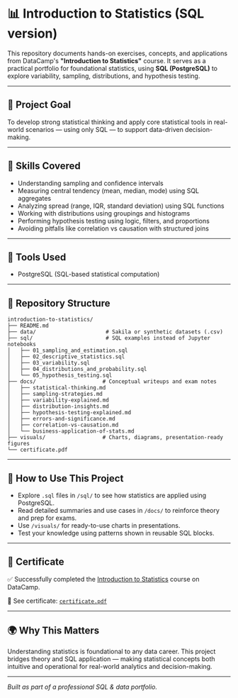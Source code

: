 # 📊 Introduction to Statistics (SQL version)

This repository documents hands-on exercises, concepts, and applications from DataCamp's **"Introduction to Statistics"** course. It serves as a practical portfolio for foundational statistics, using **SQL (PostgreSQL)** to explore variability, sampling, distributions, and hypothesis testing.

---

## 🎯 Project Goal

To develop strong statistical thinking and apply core statistical tools in real-world scenarios — using only SQL — to support data-driven decision-making.

---

## 🧠 Skills Covered

* Understanding sampling and confidence intervals
* Measuring central tendency (mean, median, mode) using SQL aggregates
* Analyzing spread (range, IQR, standard deviation) using SQL functions
* Working with distributions using groupings and histograms
* Performing hypothesis testing using logic, filters, and proportions
* Avoiding pitfalls like correlation vs causation with structured joins

---

## 🧰 Tools Used

* PostgreSQL (SQL-based statistical computation)

---

## 📁 Repository Structure

```
introduction-to-statistics/
├── README.md
├── data/                      # Sakila or synthetic datasets (.csv)
├── sql/                       # SQL examples instead of Jupyter notebooks
│   ├── 01_sampling_and_estimation.sql
│   ├── 02_descriptive_statistics.sql
│   ├── 03_variability.sql
│   ├── 04_distributions_and_probability.sql
│   └── 05_hypothesis_testing.sql
├── docs/                     # Conceptual writeups and exam notes
│   ├── statistical-thinking.md
│   ├── sampling-strategies.md
│   ├── variability-explained.md
│   ├── distribution-insights.md
│   ├── hypothesis-testing-explained.md
│   ├── errors-and-significance.md
│   ├── correlation-vs-causation.md
│   └── business-application-of-stats.md
├── visuals/                  # Charts, diagrams, presentation-ready figures
└── certificate.pdf
```

---

## 🚀 How to Use This Project

* Explore `.sql` files in `/sql/` to see how statistics are applied using PostgreSQL.
* Read detailed summaries and use cases in `/docs/` to reinforce theory and prep for exams.
* Use `/visuals/` for ready-to-use charts in presentations.
* Test your knowledge using patterns shown in reusable SQL blocks.

---

## 📎 Certificate

✅ Successfully completed the [Introduction to Statistics](https://app.datacamp.com/learn/courses/introduction-to-statistics) course on DataCamp.

📄 See certificate: [`certificate.pdf`](https://www.datacamp.com/statement-of-accomplishment/course/586ff048ffd8a83683182dcb482b8c75bf27b2a9?raw=1)

---

## 🌍 Why This Matters

Understanding statistics is foundational to any data career. This project bridges theory and SQL application — making statistical concepts both intuitive and operational for real-world analytics and decision-making.

---

*Built as part of a professional SQL & data portfolio.*
